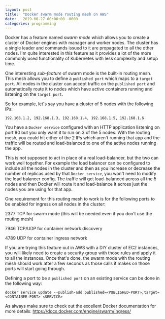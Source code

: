 ```yaml
---
layout: post
title:  "Docker swarm mode routing mesh on AWS"
date:   2019-06-27 00:00:00 -0000
categories: programming
---
```


Docker has a feature named *swarm mode* which allows you to create a cluster of Docker engines with manager and worker nodes. The cluster has a single leader and commands issued to it are propagated to all the other nodes. I'm quite interested in this feature as it provides a lot of the more commonly used functionality of Kubernetes with less complexity and setup time.

One interesting *sub-feature* of swarm mode is the built-in routing mesh. This mesh allows you to define a `published port` which maps to a `target port`. All nodes in the cluster can accept traffic on the `published port` and automatically route it to nodes which have active containers running and listening on the `target port`.

So for example, let's say you have a cluster of 5 nodes with the following IPs:

`192.168.1.2, 192.168.1.3, 192.168.1.4, 192.168.1.5, 192.168.1.6`

You have a `Docker service` configured with an HTTP application listening on port 80 but you only want it to run on 3 of the 5 nodes. With the routing mesh, you could hit either of the 2 IPs which aren't running that app and the traffic will be routed and load-balanced to one of the active nodes running the app.

This is not supposed to act in place of a real load-balancer, but the two can work well together. For example the load balancer can be configured to include all the nodes in the cluster and then as you increase or decrease the number of replicas used by that `Docker service`, you won't need to modify the load balancer config. The traffic will get load-balanced across all the 5 nodes and then Docker will route it and load-balance it across just the nodes you are using for that app.

One requirement for this routing mesh to work is for the following ports to be enabled for ingress on all nodes in the cluster:

2377 TCP for swarm mode (this will be needed even if you don't use the routing mesh)

7946 TCP/UDP for container network discovery

4789 UDP for container ingress network

If you are trying this feature out in AWS with a DIY cluster of EC2 instances, you will likely need to create a security group with those rules and apply it to all the instances. Once that's done, the swarm mode with the routing mesh should work after a few seconds as those calls it makes on those ports will start going through.

Defining a port to be a `published port` on an existing service can be done in the following way:

```
docker service update --publish-add published=<PUBLISHED-PORT>,target=<CONTAINER-PORT> <SERVICE>
```

As always make sure to check out the excellent Docker documentation for more details: https://docs.docker.com/engine/swarm/ingress/
